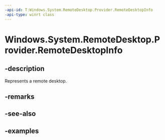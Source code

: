 ```yaml
---
-api-id: T:Windows.System.RemoteDesktop.Provider.RemoteDesktopInfo
-api-type: winrt class
---
```


# Windows.System.RemoteDesktop.Provider.RemoteDesktopInfo

<!--
public sealed class RemoteDesktopInfo
-->


## -description

Represents a remote desktop.

## -remarks

## -see-also

## -examples


